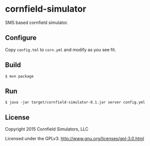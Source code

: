 # cornfield-simulator

SMS based cornfield simulator.

## Configure
Copy `config.tml` to `corn.yml` and modify as you see fit.

## Build
```
$ mvn package
```

## Run
```
$ java -jar target/cornfield-simulator-0.1.jar server config.yml
```

## License

Copyright 2015 Cornfield Simulators, LLC

Licensed under the GPLv3: http://www.gnu.org/licenses/gpl-3.0.html

